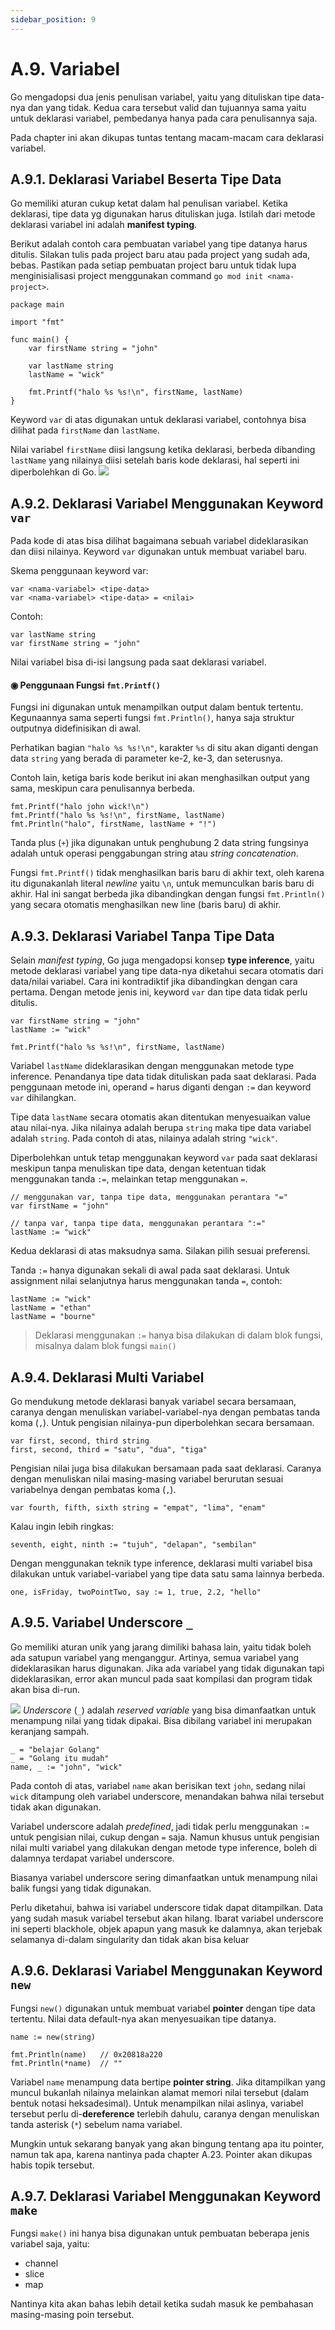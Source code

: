 ```yaml
---
sidebar_position: 9
---
```


# A.9. Variabel


Go mengadopsi dua jenis penulisan variabel, yaitu yang dituliskan tipe data-nya dan yang tidak. Kedua cara tersebut valid dan tujuannya sama yaitu untuk deklarasi variabel, pembedanya hanya pada cara penulisannya saja.

Pada chapter ini akan dikupas tuntas tentang macam-macam cara deklarasi variabel.

## A.9.1. Deklarasi Variabel Beserta Tipe Data

Go memiliki aturan cukup ketat dalam hal penulisan variabel. Ketika deklarasi, tipe data yg digunakan harus dituliskan juga. Istilah dari metode deklarasi variabel ini adalah  **manifest typing**.

Berikut adalah contoh cara pembuatan variabel yang tipe datanya harus ditulis. Silakan tulis pada project baru atau pada project yang sudah ada, bebas. Pastikan pada setiap pembuatan project baru untuk tidak lupa menginisialisasi project menggunakan command  `go mod init <nama-project>`.

```
package main

import "fmt"

func main() {
    var firstName string = "john"

    var lastName string
    lastName = "wick"

    fmt.Printf("halo %s %s!\n", firstName, lastName)
}
```

Keyword  `var`  di atas digunakan untuk deklarasi variabel, contohnya bisa dilihat pada  `firstName`  dan  `lastName`.

Nilai variabel  `firstName`  diisi langsung ketika deklarasi, berbeda dibanding  `lastName`  yang nilainya diisi setelah baris kode deklarasi, hal seperti ini diperbolehkan di Go.
**![](https://lh7-rt.googleusercontent.com/docsz/AD_4nXfnUh0oEsHeJtMN9mgiDZxTx-ofa3Pi3y7P-8uO0Yupi7Q4yaBppmRys_Z8Lus7WTlOoCwpULCCdBRHARF4-iggfVJ1HzVIgUCGDF5ka5xthy-wIr_mV6utE-vtTbipxoC-i-8YQstTJyfbv4OyNPKCLn5A?key=d3s-vJLBsYtwvRvGfZhdnw)**
## A.9.2. Deklarasi Variabel Menggunakan Keyword  `var`

Pada kode di atas bisa dilihat bagaimana sebuah variabel dideklarasikan dan diisi nilainya. Keyword  `var`  digunakan untuk membuat variabel baru.

Skema penggunaan keyword var:
```
var <nama-variabel> <tipe-data>
var <nama-variabel> <tipe-data> = <nilai>
```
Contoh:

```
var lastName string
var firstName string = "john"
```
Nilai variabel bisa di-isi langsung pada saat deklarasi variabel.

#### ◉ Penggunaan Fungsi  `fmt.Printf()`

Fungsi ini digunakan untuk menampilkan output dalam bentuk tertentu. Kegunaannya sama seperti fungsi  `fmt.Println()`, hanya saja struktur outputnya didefinisikan di awal.

Perhatikan bagian  `"halo %s %s!\n"`, karakter  `%s`  di situ akan diganti dengan data  `string`  yang berada di parameter ke-2, ke-3, dan seterusnya.

Contoh lain, ketiga baris kode berikut ini akan menghasilkan output yang sama, meskipun cara penulisannya berbeda.

```
fmt.Printf("halo john wick!\n")
fmt.Printf("halo %s %s!\n", firstName, lastName)
fmt.Println("halo", firstName, lastName + "!")
```

Tanda plus (`+`) jika digunakan untuk penghubung 2 data string fungsinya adalah untuk operasi penggabungan string atau  _string concatenation_.

Fungsi  `fmt.Printf()`  tidak menghasilkan baris baru di akhir text, oleh karena itu digunakanlah literal  _newline_  yaitu  `\n`, untuk memunculkan baris baru di akhir. Hal ini sangat berbeda jika dibandingkan dengan fungsi  `fmt.Println()`  yang secara otomatis menghasilkan new line (baris baru) di akhir.

## A.9.3. Deklarasi Variabel Tanpa Tipe Data
Selain _manifest typing_, Go juga mengadopsi konsep **type inference**, yaitu metode deklarasi variabel yang tipe data-nya diketahui secara otomatis dari data/nilai variabel. Cara ini kontradiktif jika dibandingkan dengan cara pertama. Dengan metode jenis ini, keyword `var` dan tipe data tidak perlu ditulis.

```
var firstName string = "john"
lastName := "wick"

fmt.Printf("halo %s %s!\n", firstName, lastName)
```
Variabel `lastName` dideklarasikan dengan menggunakan metode type inference. Penandanya tipe data tidak dituliskan pada saat deklarasi. Pada penggunaan metode ini, operand `=` harus diganti dengan `:=` dan keyword `var` dihilangkan.

Tipe data `lastName` secara otomatis akan ditentukan menyesuaikan value atau nilai-nya. Jika nilainya adalah berupa `string` maka tipe data variabel adalah `string`. Pada contoh di atas, nilainya adalah string `"wick"`.

Diperbolehkan untuk tetap menggunakan keyword  `var`  pada saat deklarasi meskipun tanpa menuliskan tipe data, dengan ketentuan tidak menggunakan tanda  `:=`, melainkan tetap menggunakan  `=`.

```
// menggunakan var, tanpa tipe data, menggunakan perantara "="
var firstName = "john"

// tanpa var, tanpa tipe data, menggunakan perantara ":="
lastName := "wick"
```
Kedua deklarasi di atas maksudnya sama. Silakan pilih sesuai preferensi.

Tanda  `:=`  hanya digunakan sekali di awal pada saat deklarasi. Untuk assignment nilai selanjutnya harus menggunakan tanda  `=`, contoh:

```
lastName := "wick"
lastName = "ethan"
lastName = "bourne"
```
>Deklarasi menggunakan `:=` hanya bisa dilakukan di dalam blok fungsi, misalnya dalam blok fungsi `main()`

## A.9.4. Deklarasi Multi Variabel

Go mendukung metode deklarasi banyak variabel secara bersamaan, caranya dengan menuliskan variabel-variabel-nya dengan pembatas tanda koma (`,`). Untuk pengisian nilainya-pun diperbolehkan secara bersamaan.

```
var first, second, third string
first, second, third = "satu", "dua", "tiga"
```
Pengisian nilai juga bisa dilakukan bersamaan pada saat deklarasi. Caranya dengan menuliskan nilai masing-masing variabel berurutan sesuai variabelnya dengan pembatas koma (`,`).

```
var fourth, fifth, sixth string = "empat", "lima", "enam"
```
Kalau ingin lebih ringkas:

```
seventh, eight, ninth := "tujuh", "delapan", "sembilan"
```
Dengan menggunakan teknik type inference, deklarasi multi variabel bisa dilakukan untuk variabel-variabel yang tipe data satu sama lainnya berbeda.

```
one, isFriday, twoPointTwo, say := 1, true, 2.2, "hello"
```

## A.9.5. Variabel Underscore  `_`

Go memiliki aturan unik yang jarang dimiliki bahasa lain, yaitu tidak boleh ada satupun variabel yang menganggur. Artinya, semua variabel yang dideklarasikan harus digunakan. Jika ada variabel yang tidak digunakan tapi dideklarasikan, error akan muncul pada saat kompilasi dan program tidak akan bisa di-run.

**![](https://lh7-rt.googleusercontent.com/docsz/AD_4nXc_EOswhCUewp1KW6piVhQv10oLyjH1imnl5OXIkVi2VHocMPW1u4CsPMHlkzgKYnXn9Px2Cw0Icq0AsEIhqLWdZoHkd5arysmJvhdVPZDqCu8PqpGYp2JCzzwr1pTVq4ox-z1nBBszsAAJh_3KY5bb43y7?key=d3s-vJLBsYtwvRvGfZhdnw)**
_Underscore_ (`_`) adalah _reserved variable_ yang bisa dimanfaatkan untuk menampung nilai yang tidak dipakai. Bisa dibilang variabel ini merupakan keranjang sampah.
```
_ = "belajar Golang"
_ = "Golang itu mudah"
name, _ := "john", "wick"
```
Pada contoh di atas, variabel  `name`  akan berisikan text  `john`, sedang nilai  `wick`  ditampung oleh variabel underscore, menandakan bahwa nilai tersebut tidak akan digunakan.

Variabel underscore adalah  _predefined_, jadi tidak perlu menggunakan  `:=`  untuk pengisian nilai, cukup dengan  `=`  saja. Namun khusus untuk pengisian nilai multi variabel yang dilakukan dengan metode type inference, boleh di dalamnya terdapat variabel underscore.

Biasanya variabel underscore sering dimanfaatkan untuk menampung nilai balik fungsi yang tidak digunakan.

Perlu diketahui, bahwa isi variabel underscore tidak dapat ditampilkan. Data yang sudah masuk variabel tersebut akan hilang. Ibarat variabel underscore ini seperti blackhole, objek apapun yang masuk ke dalamnya, akan terjebak selamanya di-dalam singularity dan tidak akan bisa keluar

## A.9.6. Deklarasi Variabel Menggunakan Keyword  `new`

Fungsi  `new()`  digunakan untuk membuat variabel  **pointer**  dengan tipe data tertentu. Nilai data default-nya akan menyesuaikan tipe datanya.

```
name := new(string)

fmt.Println(name)   // 0x20818a220
fmt.Println(*name)  // ""
```

Variabel  `name`  menampung data bertipe  **pointer string**. Jika ditampilkan yang muncul bukanlah nilainya melainkan alamat memori nilai tersebut (dalam bentuk notasi heksadesimal). Untuk menampilkan nilai aslinya, variabel tersebut perlu di-**dereference**  terlebih dahulu, caranya dengan menuliskan tanda asterisk (`*`) sebelum nama variabel.

Mungkin untuk sekarang banyak yang akan bingung tentang apa itu pointer, namun tak apa, karena nantinya pada chapter A.23. Pointer akan dikupas habis topik tersebut.

## A.9.7. Deklarasi Variabel Menggunakan Keyword  `make`

Fungsi  `make()`  ini hanya bisa digunakan untuk pembuatan beberapa jenis variabel saja, yaitu:

-   channel
-   slice
-   map

Nantinya kita akan bahas lebih detail ketika sudah masuk ke pembahasan masing-masing poin tersebut.
